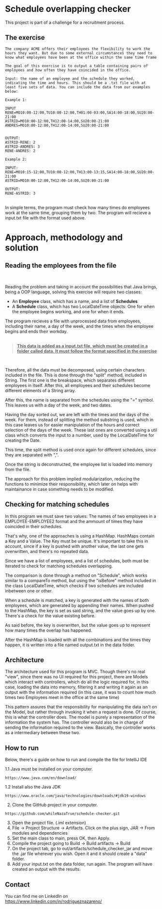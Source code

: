 # Schedule overlapping checker

This project is part of a challenge for a recruitment process.

## The exercise

 ```
The company ACME offers their employees the flexibility to work the hours they want. But due to some external circumstances they need to know what employees have been at the office within the same time frame

The goal of this exercise is to output a table containing pairs of employees and how often they have coincided in the office.

Input: the name of an employee and the schedule they worked, indicating the time and hours. This should be a .txt file with at least five sets of data. You can include the data from our examples below:

Example 1:

INPUT
RENE=MO10:00-12:00,TU10:00-12:00,TH01:00-03:00,SA14:00-18:00,SU20:00- 21:00
ASTRID=MO10:00-12:00,TH12:00-14:00,SU20:00-21:00
ANDRES=MO10:00-12:00,TH12:00-14:00,SU20:00-21:00


OUTPUT:
ASTRID-RENE: 2
ASTRID-ANDRES: 3
RENE-ANDRES: 2

Example 2:

INPUT:
RENE=MO10:15-12:00,TU10:00-12:00,TH13:00-13:15,SA14:00-18:00,SU20:00-21:00
ASTRID=MO10:00-12:00,TH12:00-14:00,SU20:00-21:00

OUTPUT:
RENE-ASTRID: 3
 ```
 
<br>
In simple terms, the program must check how many times do employees work at the same time, grouping them by two. The program will recieve a input.txt file with the format used above.

# Approach, methodology and solution


## Reading the employees from the file
<br>


Reading the problem and taking in account the possibilities that Java brings, being a OOP language, solving this exercise will require two classes:
  * An <b>Employee</b> class, which has a name, and a list of <b>Schedules</b>
  * A <b>Schedule</b> class, which has two LocalDateTime objects: One for when the employee begins working, and one for when it ends.

The program recieves a file with unprocessed data from employees, including their name, a day of the week, and the times when the employee begins and ends their workday.
<br>
<br>

 ><b><u>This data is added as a input.txt file, which must be created in a folder called data. It must follow the format specified in the exercise </b> </u>
<br>

Therefore, all the data must be decomposed, using certain characters included in the file. This is done through the "split" method, included in String. The first one is the breakspace, which separates different employees in itself. After this, all employees and their schedules become different elements of a String array.

After this, the name is separated from the schedules using the "=" symbol. This leaves us with a day of the week, and two dates.

Having the day sorted out, we are left with the times and the days of the week. For them, instead of splitting the method substring is used, which in this case leaves us for easier manipulation of the hours and correct selection of the days of the week. These last ones are converted using a util class which converts the input to a number, used by the LocalDateTime for creating the Date. 

This time, the split method is used once again for different schedules, since they are separated with ",".

Once the string is deconstructed, the employee list is loaded into memory from the file.

The approach for this problem implied modularization, reducing the functions to minimize their responsibility, which later on helps with maintainance in case something needs to be modified. 
<br>
## Checking for matching schedules
In this program we must save two values: The names of two employees in a EMPLOYEE-EMPLOYEE2 format and the ammount of times they have coincided in their schedules.

That's why, one of the approaches is using a HashMap. HashMaps contain a Key and a Value. The Key must be unique. It's important to take this in account, since if a key is pushed with another value, the last one gets overwritten, and there's no repeated data.

Since we have a list of employees, and a list of schedules, both must be iterated to check for matching schedules overlapping.

The comparison is done through a method on "Schedule", which works similar to a compareTo method, but using the "isBefore" method included in the class LocalDateTime, which checks if two schedules are included inbetween one or other.

When a schedule is matched, a key is generated with the names of both employees, which are generated by appending their names. When pushed to the HashMap, the key is set as said string, and the value goes up by one. There's a check for the value existing before.

As said before, the key is overwritten, but the value goes up to represent how many times the overlap has happened.

After the HashMap is loaded with all the combinations and the times they happen, it is written into a file named output.txt in the data folder.
<br>
## Architecture

The architecture used for this program is MVC. Though there's no real "view", since there was no UI required for this project, there are Models which interact with controllers, which do all the logic required for, in this case, loading the data into memory, filtering it and writing it again as an output with the information required (in this case, it was to count how much times two Employees meet in the office at the same time)

This pattern assures that the responsibility for manipulating the data isn't on the Model, but rather through invoking it when a request is done. Of course, this is what the controller does. The model is purely a representation of the information the system has. The controller would also be in charge of sending the information required to the view. Basically, the controller works as a intermediary between these two.


## How to run
  
  Below, there's a guide on how to run and compile the file for IntelliJ IDE


  1.1 Java must be installed on your computer.
```
https://www.java.com/en/download/ 
```


  1.2 Install also the Java JDK
```
https://www.oracle.com/java/technologies/downloads/#jdk19-windows
```

  2. Clone the GitHub project in your computer.
```
https://github.com/whileNazaTrue/schedule-checker.git
```
  3. Open the project file. (.iml extension)
  4. File -> Project Structure -> Artifacts. Click on the plus sign, JAR -> From modules and dependencies
  5. Set the main class to main, press OK, then Apply.
  6. Compile the project going to Build -> Build artifacts -> Build
  7. On the project tab, go to out/artifacts/schedule_checker_jar and move the .jar file wherever you wish. Open it and it should create a "data" folder.
  8. Add your input.txt on the data folder, run again. The program will have created an output with the results.
  
## Contact

You can find me on LinkedIn on https://www.linkedin.com/in/rodrigueznazareno/


